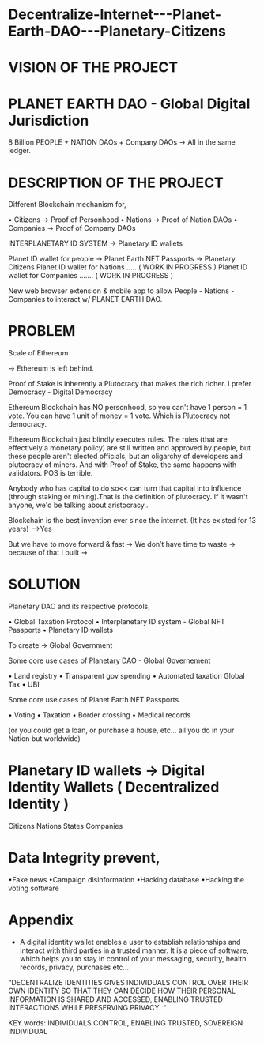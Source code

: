 # Decentralize-Internet---Planet-Earth-DAO---Planetary-Citizens


# VISION OF THE PROJECT

# PLANET EARTH DAO - Global Digital Jurisdiction

8 Billion PEOPLE + NATION DAOs + Company DAOs → All in the same ledger.

# DESCRIPTION OF THE PROJECT

Different Blockchain mechanism for,

• Citizens → Proof of Personhood
• Nations → Proof of Nation DAOs
• Companies → Proof of Company DAOs

INTERPLANETARY ID SYSTEM → Planetary ID wallets

Planet ID wallet for people → Planet Earth NFT Passports → Planetary Citizens
Planet ID wallet for Nations ….. ( WORK IN PROGRESS )
Planet ID wallet for Companies ……. ( WORK IN PROGRESS )

New web browser extension & mobile app to allow People - Nations - Companies to interact w/ PLANET EARTH DAO.

# PROBLEM

Scale of Ethereum

→ Ethereum is left behind.

Proof of Stake is inherently a Plutocracy that makes the rich richer.
I prefer Democracy - Digital Democracy

Ethereum Blockchain has NO personhood, so you can't have 1 person = 1 vote.
You can have 1 unit of money = 1 vote. Which is Plutocracy not democracy.

Ethereum Blockchain just blindly executes rules.
The rules (that are effectively a monetary policy) are still written and approved by people, but these people aren't elected officials, but an oligarchy of developers and plutocracy of miners. And with Proof of Stake, the same happens with validators. POS is terrible.

Anybody who has capital to do so<< can turn that capital into influence (through staking or mining).That is the definition of plutocracy. If it wasn't anyone, we'd be talking about aristocracy..

Blockchain is the best invention ever since the internet. (It has existed for 13 years) -->Yes

But we have to move forward & fast → We don’t have time to waste → because of that I built →

# SOLUTION

Planetary DAO and its respective protocols,

• Global Taxation Protocol
• Interplanetary ID system - Global NFT Passports
• Planetary ID wallets

To create → Global Government

Some core use cases of Planetary DAO - Global Governement

• Land registry
• Transparent gov spending
• Automated taxation Global Tax
• UBI

Some core use cases of Planet Earth NFT Passports

• Voting
• Taxation
• Border crossing
• Medical records

(or you could get a loan, or purchase a house, etc… all you do in your Nation but worldwide)

# Planetary ID wallets → Digital Identity Wallets ( Decentralized Identity )

Citizens
Nations States
Companies


# Data Integrity prevent,

•Fake news
•Campaign disinformation
•Hacking database
•Hacking the voting software

# Appendix

* A digital identity wallet enables a user to establish relationships and interact with third parties in a trusted manner. It is a piece of software, which helps you to stay in control of your messaging, security, health records, privacy, purchases etc…

“DECENTRALIZE IDENTITIES GIVES INDIVIDUALS CONTROL OVER THEIR OWN IDENTITY SO THAT THEY CAN DECIDE HOW THEIR PERSONAL INFORMATION IS SHARED AND ACCESSED, ENABLING TRUSTED INTERACTIONS WHILE PRESERVING PRIVACY. “

KEY words: INDIVIDUALS CONTROL, ENABLING TRUSTED, SOVEREIGN INDIVIDUAL

